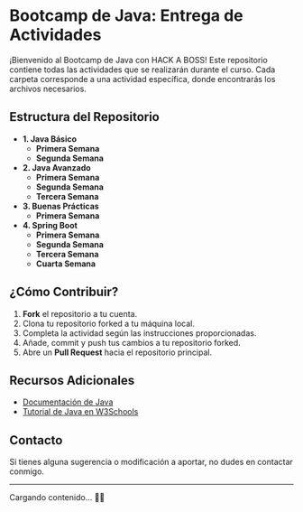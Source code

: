 # Bootcamp de Java: Entrega de Actividades

¡Bienvenido al Bootcamp de Java con HACK A BOSS! Este repositorio contiene todas las actividades que se realizarán durante el curso. 
Cada carpeta corresponde a una actividad específica, donde encontrarás los archivos necesarios.

## Estructura del Repositorio

- **1. Java Básico**
	- **Primera Semana**
	- **Segunda Semana**
- **2. Java Avanzado** 
	- **Primera Semana**	
	- **Segunda Semana**	
	- **Tercera Semana**
- **3. Buenas Prácticas**
	- **Primera Semana**
- **4. Spring Boot** 
	- **Primera Semana**	
	- **Segunda Semana**	
	- **Tercera Semana**
	- **Cuarta Semana**

## ¿Cómo Contribuir?

1. **Fork** el repositorio a tu cuenta.
2. Clona tu repositorio forked a tu máquina local.
3. Completa la actividad según las instrucciones proporcionadas.
4. Añade, commit y push tus cambios a tu repositorio forked.
5. Abre un **Pull Request** hacia el repositorio principal.

## Recursos Adicionales

- [Documentación de Java](https://docs.oracle.com/en/java/)
- [Tutorial de Java en W3Schools](https://www.w3schools.com/java/)

## Contacto

Si tienes alguna sugerencia o modificación a aportar, no dudes en contactar conmigo.

---

Cargando contenido... 🚀✨
